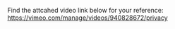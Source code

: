 Find the attcahed video link below for your reference: 
https://vimeo.com/manage/videos/940828672/privacy
